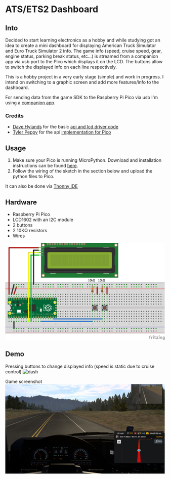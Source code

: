 # ATS/ETS2 Dashboard

## Into

Decided to start learning electronics as a hobby and while studying got an idea to create a mini dashboard for displaying American Truck Simulator and Euro Truck Simulator 2 info. The game info (speed, cruise speed, gear, engine status, parking break status, etc...) is streamed from a companion app via usb port to the Pico which displays it on the LCD. The buttons allow to switch the displayed info on each line respectively.

This is a hobby project in a very early stage (simple) and work in progress. I intend on switching to a graphic screen and add more features/info to the dashboard.

For sending data from the game SDK to the Raspberry Pi Pico via usb I'm using a [companion app](https://github.com/gpadilha/scs-pico-dashboard-companion).

### Credits

-   [Dave Hylands](https://github.com/dhylands) for the basic [api and lcd driver code](https://github.com/dhylands/python_lcd/tree/master/lcd)
-   [Tyler Peppy](https://github.com/T-622) for the api [implementation for Pico](https://github.com/T-622/RPI-PICO-I2C-LCD)

## Usage

1. Make sure your Pico is running MicroPython. Download and installation instructions can be found [here](https://micropython.org/download/RPI_PICO/).
2. Follow the wiring of the sketch in the section below and upload the python files to Pico.

It can also be done via [Thonny IDE](https://thonny.org/)

## Hardware

-   Raspberry Pi Pico
-   LCD1602 with an I2C module
-   2 buttons
-   2 10KΩ resistors
-   Wires

![hardware](img/fritzing.png)

## Demo

Pressing buttons to change displayed info (speed is static due to cruise control)
![dash](img/screen.gif)

Game screenshot
![ats](img/game-screenshot.png)
